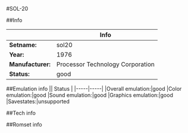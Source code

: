 #SOL-20

##Info

||Info|
|-----|-----|
|**Setname:**|sol20
|**Year:**|1976
|**Manufacturer:**|Processor Technology Corporation
|**Status:**|good

##Emulation info
|| Status |
|-----|-----|
|Overall emulation:|good
|Color emulation:|good
|Sound emulation:|good
|Graphics emulation:|good
|Savestates:|unsupported

##Tech info

##Romset info

<!--- START OF EDITED COMMENT DO NOT TOUCH TEXT ABOVE-->
